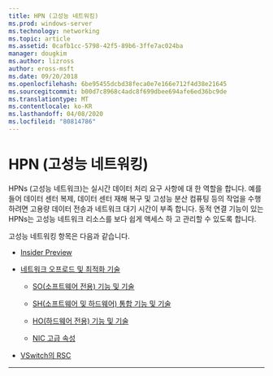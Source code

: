```yaml
---
title: HPN (고성능 네트워킹)
ms.prod: windows-server
ms.technology: networking
ms.topic: article
ms.assetid: 0cafb1cc-5798-42f5-89b6-3ffe7ac024ba
manager: dougkim
ms.author: lizross
author: eross-msft
ms.date: 09/20/2018
ms.openlocfilehash: 6be95455dcbd38feca0e7e166e712f4d38e21645
ms.sourcegitcommit: b00d7c8968c4adc8f699dbee694afe6ed36bc9de
ms.translationtype: MT
ms.contentlocale: ko-KR
ms.lasthandoff: 04/08/2020
ms.locfileid: "80814786"
---
```

# <a name="high-performance-networking-hpn"></a>HPN (고성능 네트워킹)

HPNs (고성능 네트워크)는 실시간 데이터 처리 요구 사항에 대 한 역할을 합니다. 예를 들어 데이터 센터 복제, 데이터 센터 재해 복구 및 고성능 분산 컴퓨팅 등의 작업을 수행 하려면 고용량 데이터 전송과 네트워크 대기 시간이 부족 합니다. 동적 연결 기능이 있는 HPNs는 고성능 네트워크 리소스를 보다 쉽게 액세스 하 고 관리할 수 있도록 합니다. 


고성능 네트워킹 항목은 다음과 같습니다.

- [Insider Preview](hpn-insider-preview.md)

- [네트워크 오프로드 및 최적화 기술](network-offload-and-optimization.md)

  - [SO(소프트웨어 전용) 기능 및 기술](hpn-software-only-features.md)

  - [SH(소프트웨어 및 하드웨어) 통합 기능 및 기술](hpn-software-hardware-features.md)

  - [HO(하드웨어 전용) 기능 및 기술](hpn-hardware-only-features.md)

  - [NIC 고급 속성](hpn-nic-advanced-properties.md)

- [VSwitch의 RSC](rsc-in-the-vswitch.md)

---